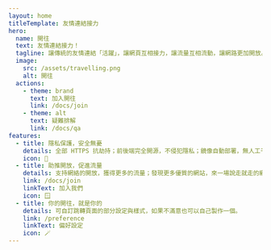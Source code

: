 ```yaml
---
layout: home
titleTemplate: 友情連結接力
hero:
  name: 開往
  text: 友情連結接力！
  tagline: 讓傳統的友情連結「活躍」，讓網頁互相接力，讓流量互相流動，讓網路更加開放。
  image:
    src: /assets/travelling.png
    alt: 開往
  actions:
    - theme: brand
      text: 加入開往
      link: /docs/join
    - theme: alt
      text: 疑難排解
      link: /docs/qa
features:
  - title: 隱私保護，安全無憂
    details: 全部 HTTPS 抗劫持；前後端完全開源，不侵犯隱私；鏡像自動部署，無人工干預。加入開往的網頁全部經過人工篩選，確保流量從源頭就是乾淨優質的。
    icon: 🔐
  - title: 助推開放，促進流量
    details: 支持網絡的開放，獲得更多的流量；發現更多優質的網站，來一場說走就走的網上旅行。
    link: /docs/join
    linkText: 加入我們
    icon: 🪟
  - title: 你的開往，就是你的
    details: 可自訂跳轉頁面的部分設定與樣式，如果不滿意也可以自己製作一個。
    link: /preference
    linkText: 偏好設定
    icon: 🪄
---
```

